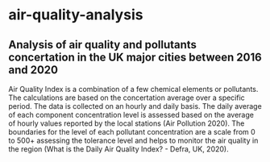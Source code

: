 # air-quality-analysis
## Analysis of air quality and pollutants concertation in the UK major cities between 2016 and 2020
Air Quality Index is a combination of a few chemical elements or pollutants. The calculations are based on the concertation average over a specific period. The data is collected on an hourly and daily basis. The daily average of each component concentration level is assessed based on the average of hourly values reported by the local stations (Air Pollution 2020).
The boundaries for the level of each pollutant concentration are a scale from 0 to 500+ assessing the tolerance level and helps to monitor the air quality in the region (What is the Daily Air Quality Index? - Defra, UK, 2020).
